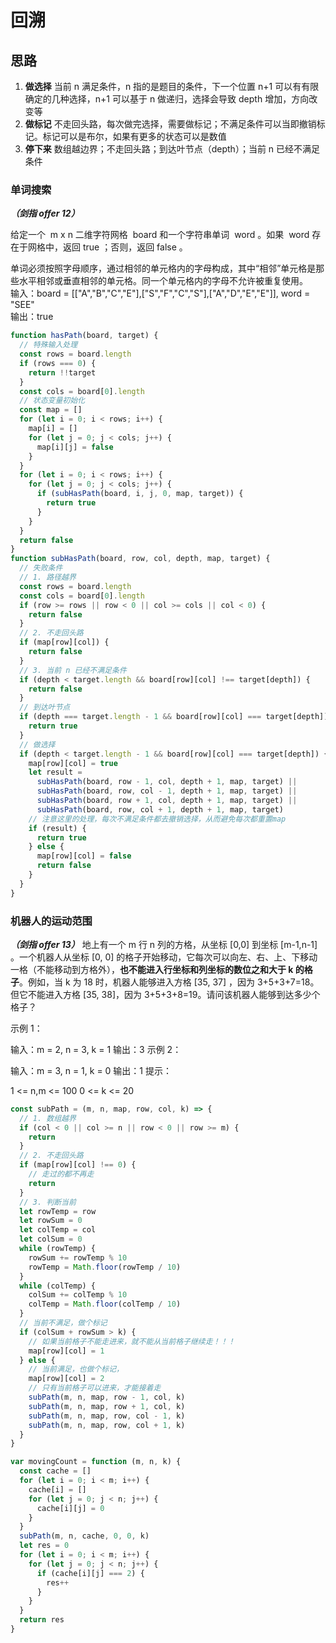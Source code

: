 # 回溯

## 思路

1. **做选择** 当前 n 满足条件，n 指的是题目的条件，下一个位置 n+1 可以有有限确定的几种选择，n+1 可以基于 n 做递归，选择会导致 depth 增加，方向改变等
2. **做标记** 不走回头路，每次做完选择，需要做标记；不满足条件可以当即撤销标记。标记可以是布尔，如果有更多的状态可以是数值
3. **停下来** 数组越边界；不走回头路；到达叶节点（depth）；当前 n 已经不满足条件

### 单词搜索

**_（剑指 offer 12）_**

给定一个  m x n 二维字符网格  board 和一个字符串单词  word 。如果  word 存在于网格中，返回 true ；否则，返回 false 。

单词必须按照字母顺序，通过相邻的单元格内的字母构成，其中“相邻”单元格是那些水平相邻或垂直相邻的单元格。同一个单元格内的字母不允许被重复使用。  
输入：board = [["A","B","C","E"],["S","F","C","S"],["A","D","E","E"]], word = "SEE"  
输出：true

```js
function hasPath(board, target) {
  // 特殊输入处理
  const rows = board.length
  if (rows === 0) {
    return !!target
  }
  const cols = board[0].length
  // 状态变量初始化
  const map = []
  for (let i = 0; i < rows; i++) {
    map[i] = []
    for (let j = 0; j < cols; j++) {
      map[i][j] = false
    }
  }
  for (let i = 0; i < rows; i++) {
    for (let j = 0; j < cols; j++) {
      if (subHasPath(board, i, j, 0, map, target)) {
        return true
      }
    }
  }
  return false
}
function subHasPath(board, row, col, depth, map, target) {
  // 失败条件
  // 1. 路径越界
  const rows = board.length
  const cols = board[0].length
  if (row >= rows || row < 0 || col >= cols || col < 0) {
    return false
  }
  // 2. 不走回头路
  if (map[row][col]) {
    return false
  }
  // 3. 当前 n 已经不满足条件
  if (depth < target.length && board[row][col] !== target[depth]) {
    return false
  }
  // 到达叶节点
  if (depth === target.length - 1 && board[row][col] === target[depth]) {
    return true
  }
  // 做选择
  if (depth < target.length - 1 && board[row][col] === target[depth]) {
    map[row][col] = true
    let result =
      subHasPath(board, row - 1, col, depth + 1, map, target) ||
      subHasPath(board, row, col - 1, depth + 1, map, target) ||
      subHasPath(board, row + 1, col, depth + 1, map, target) ||
      subHasPath(board, row, col + 1, depth + 1, map, target)
    // 注意这里的处理，每次不满足条件都去撤销选择，从而避免每次都重置map
    if (result) {
      return true
    } else {
      map[row][col] = false
      return false
    }
  }
}
```

### 机器人的运动范围

**_（剑指 offer 13）_**
地上有一个 m 行 n 列的方格，从坐标 [0,0] 到坐标 [m-1,n-1] 。一个机器人从坐标 [0, 0] 的格子开始移动，它每次可以向左、右、上、下移动一格（不能移动到方格外），**也不能进入行坐标和列坐标的数位之和大于 k 的格子**。例如，当 k 为 18 时，机器人能够进入方格 [35, 37] ，因为 3+5+3+7=18。但它不能进入方格 [35, 38]，因为 3+5+3+8=19。请问该机器人能够到达多少个格子？

示例 1：

输入：m = 2, n = 3, k = 1
输出：3
示例 2：

输入：m = 3, n = 1, k = 0
输出：1
提示：

1 <= n,m <= 100
0 <= k <= 20

```js
const subPath = (m, n, map, row, col, k) => {
  // 1. 数组越界
  if (col < 0 || col >= n || row < 0 || row >= m) {
    return
  }
  // 2. 不走回头路
  if (map[row][col] !== 0) {
    // 走过的都不再走
    return
  }
  // 3. 判断当前
  let rowTemp = row
  let rowSum = 0
  let colTemp = col
  let colSum = 0
  while (rowTemp) {
    rowSum += rowTemp % 10
    rowTemp = Math.floor(rowTemp / 10)
  }
  while (colTemp) {
    colSum += colTemp % 10
    colTemp = Math.floor(colTemp / 10)
  }
  // 当前不满足，做个标记
  if (colSum + rowSum > k) {
    // 如果当前格子不能走进来，就不能从当前格子继续走！！！
    map[row][col] = 1
  } else {
    // 当前满足，也做个标记，
    map[row][col] = 2
    // 只有当前格子可以进来，才能接着走
    subPath(m, n, map, row - 1, col, k)
    subPath(m, n, map, row + 1, col, k)
    subPath(m, n, map, row, col - 1, k)
    subPath(m, n, map, row, col + 1, k)
  }
}

var movingCount = function (m, n, k) {
  const cache = []
  for (let i = 0; i < m; i++) {
    cache[i] = []
    for (let j = 0; j < n; j++) {
      cache[i][j] = 0
    }
  }
  subPath(m, n, cache, 0, 0, k)
  let res = 0
  for (let i = 0; i < m; i++) {
    for (let j = 0; j < n; j++) {
      if (cache[i][j] === 2) {
        res++
      }
    }
  }
  return res
}
```
